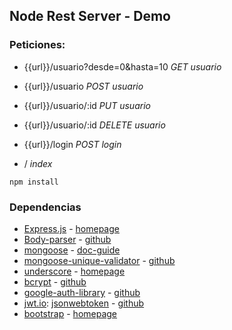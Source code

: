 ## Node Rest Server - Demo

### Peticiones:
  - {{url}}/usuario?desde=0&hasta=10 _GET usuario_
  - {{url}}/usuario _POST usuario_
  - {{url}}/usuario/:id _PUT usuario_
  - {{url}}/usuario/:id _DELETE usuario_
  - {{url}}/login _POST login_

  - / _index_

```
npm install
```


### Dependencias
  - [Express.js](https://www.npmjs.com/package/express) - [homepage](https://expressjs.com/es/)
  - [Body-parser]([https://www.npmjs.com/package/body-parser) - [github](https://github.com/expressjs/body-parser#readme)
  - [mongoose](https://www.npmjs.com/package/mongoose) - [doc-guide](https://mongoosejs.com/docs/guide.html)
  - [mongoose-unique-validator](https://www.npmjs.com/package/mongoose-unique-validator) - [github](https://github.com/blakehaswell/mongoose-unique-validator#readme)
  - [underscore](https://www.npmjs.com/package/underscore) - [homepage](https://underscorejs.org/)
  - [bcrypt](https://www.npmjs.com/package/bcrypt) - [github](https://github.com/kelektiv/node.bcrypt.js#readme)
  - [google-auth-library](https://www.npmjs.com/package/google-auth-library) - [github](https://github.com/google/google-auth-library-nodejs#readme)
  - [jwt.io](https://jwt.io/): [jsonwebtoken](https://www.npmjs.com/package/jsonwebtoken) - [github](https://github.com/auth0/node-jsonwebtoken#readme)
  - [bootstrap](https://www.npmjs.com/package/bootstrap) - [homepage](https://getbootstrap.com/)
